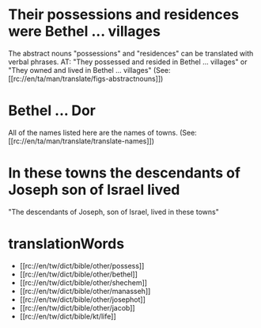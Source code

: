 # Their possessions and residences were Bethel ... villages

The abstract nouns "possessions" and "residences" can be translated with verbal phrases. AT: "They possessed and resided in Bethel ... villages" or "They owned and lived in Bethel ... villages" (See: [[rc://en/ta/man/translate/figs-abstractnouns]])

# Bethel ... Dor

All of the names listed here are the names of towns. (See: [[rc://en/ta/man/translate/translate-names]])

# In these towns the descendants of Joseph son of Israel lived

"The descendants of Joseph, son of Israel, lived in these towns"

# translationWords

* [[rc://en/tw/dict/bible/other/possess]]
* [[rc://en/tw/dict/bible/other/bethel]]
* [[rc://en/tw/dict/bible/other/shechem]]
* [[rc://en/tw/dict/bible/other/manasseh]]
* [[rc://en/tw/dict/bible/other/josephot]]
* [[rc://en/tw/dict/bible/other/jacob]]
* [[rc://en/tw/dict/bible/kt/life]]